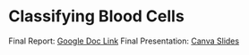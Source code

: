 # Classifying Blood Cells

Final Report: [Google Doc Link](https://docs.google.com/document/d/1iAYaF60E2SaE3Sui7MzJriaIPZJeps9ty-6np5Zf-nQ/edit?usp=sharing)
Final Presentation: [Canva Slides](https://www.canva.com/design/DAGCEbQBBcA/PAIfLsvr-iG_aeB65WWUzA/edit?utm_content=DAGCEbQBBcA&utm_campaign=designshare&utm_medium=link2&utm_source=sharebutton)
